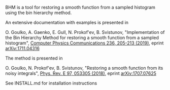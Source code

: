 BHM is a tool for restoring a smooth function from a sampled histogram using the bin hierarchy method.

An extensive documentation with examples is presented in

O. Goulko, A. Gaenko, E. Gull, N. Prokof'ev, B. Svistunov, "Implementation of the Bin Hierarchy Method for restoring a smooth function from a sampled histogram", [Computer Physics Communications 236, 205-213 (2019)](https://doi.org/10.1016/j.cpc.2018.09.019), eprint [arXiv:1711.04316](https://arxiv.org/abs/1711.04316)

The method is presented in 

O. Goulko, N. Prokof'ev, B. Svistunov, "Restoring a smooth function from its noisy integrals", [Phys. Rev. E 97, 053305 (2018)](https://doi.org/10.1103/PhysRevE.97.053305), eprint [arXiv:1707.07625](https://arxiv.org/abs/1707.07625)

See INSTALL.md for installation instructions
